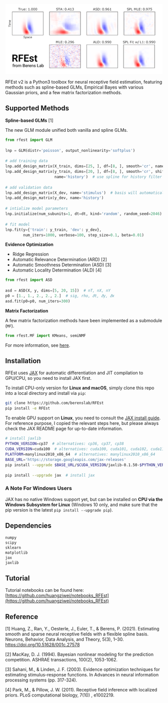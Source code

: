 ![showcase](./misc/showcase.png)

RFEst v2 is a Python3 toolbox for neural receptive field estimation, featuring methods such as spline-based GLMs,
Empirical Bayes with various Gaussian priors, and a few matrix factorization methods.

## Supported Methods

**Spline-based GLMs** [1]

The new GLM module unified both vanilla and spline GLMs.

```python
from rfest import GLM

lnp = GLM(distr='poisson', output_nonlinearity='softplus')

# add training data
lnp.add_design_matrix(X_train, dims=[25, ], df=[8, ], smooth='cr', name='stimulus')  # use spline for stimulus filter
lnp.add_design_matrix(y_train, dims=[20, ], df=[8, ], smooth='cr', shift=1,
                      name='history')  # use spline for history filter

# add validation data
lnp.add_design_matrix(X_dev, name='stimulus')  # basis will automatically apply to dev set
lnp.add_design_matrix(y_dev, name='history')

# intialize model parameters
lnp.initialize(num_subunits=1, dt=dt, kind='random', random_seed=2046)

# fit model
lnp.fit(y={'train': y_train, 'dev': y_dev},
        num_iters=1000, verbose=100, step_size=0.1, beta=0.01)
```

**Evidence Optimization**

* Ridge Regression
* Automatic Relevance Determination (ARD) [2]
* Automatic Smoothness Determination (ASD) [3]
* Automatic Locality Determination (ALD) [4]

```python
from rfest import ASD

asd = ASD(X, y, dims=[5, 20, 15])  # nT, nX, nY
p0 = [1., 1., 2., 2., 2.]  # sig, rho, 𝛿t, 𝛿y, 𝛿x
asd.fit(p0=p0, num_iters=300)
```

**Matrix Factorization**

A few matrix factorization methods have been implemented as a submodule (`MF`).

```python
from rfest.MF import KMeans, semiNMF
```

For more information, see [here](https://github.com/berenslab/RFEst/blob/master/rfest/MF/README.md).

## Installation

RFEst uses [JAX](https://github.com/google/jax) for automatic differentiation and JIT compilation to GPU/CPU, so you
need to install JAX first.

To install CPU-only version for **Linux and macOS**, simply clone this repo into a local directory and install
via `pip`:

```bash
git clone https://github.com/berenslab/RFEst
pip install -e RFEst
```

To enable GPU support on **Linux**, you need to consult
the [JAX install guide](https://github.com/google/jax#pip-installation). For reference purpose, I copied the relevant
steps here, but please always check the JAX README page for up-to-date information.

```bash
# install jaxlib
PYTHON_VERSION=cp37  # alternatives: cp36, cp37, cp38
CUDA_VERSION=cuda100  # alternatives: cuda100, cuda101, cuda102, cuda110
PLATFORM=manylinux2010_x86_64  # alternatives: manylinux2010_x86_64
BASE_URL='https://storage.googleapis.com/jax-releases'
pip install --upgrade $BASE_URL/$CUDA_VERSION/jaxlib-0.1.50-$PYTHON_VERSION-none-$PLATFORM.whl

pip install --upgrade jax  # install jax
```

### A Note For Windows Users

JAX has no native Windows support yet, but can be installed on **CPU via the Windows Subsystem for Linux** (Windows 10
only, and make sure that the pip version is the latest `pip install --upgrade pip`).

## Dependencies

    numpy
    scipy
    sklearn
    matplotlib
    jax
    jaxlib

## Tutorial

Tutorial notebooks can be found
here: [https://github.com/huangziwei/notebooks_RFEst](https://github.com/huangziwei/notebooks_RFEst)

## Reference

[1] Huang, Z., Ran, Y., Oesterle, J., Euler, T., & Berens, P. (2021). Estimating smooth and sparse neural receptive
fields with a flexible spline basis. Neurons, Behavior, Data Analysis, and Theory, 5(3),
1–30. https://doi.org/10.51628/001c.27578

[2] MacKay, D. J. (1994). Bayesian nonlinear modeling for the prediction competition. ASHRAE transactions, 100(2),
1053-1062.

[3] Sahani, M., & Linden, J. F. (2003). Evidence optimization techniques for estimating stimulus-response functions. In
Advances in neural information processing systems (pp. 317-324).

[4] Park, M., & Pillow, J. W. (2011). Receptive field inference with localized priors. PLoS computational biology, 7(10)
, e1002219.

